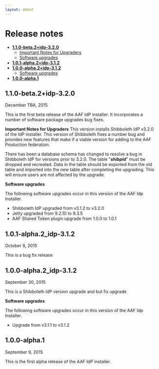 ```yaml
---
layout: about
---
```


# Release notes


- [**1.1.0-beta.2+idp-3.2.0**](#1.1.0-beta)
  - [Important Notes for Upgraders](#1.1.0-beta-notes)
  - [Software upgrades](#1.1.0-beta-software)
- [**1.0.1-alpha.2+idp-3.1.2**](1.0.1-alpha.2)
- [**1.0.0-alpha.2+idp-3.1.2**](1.0.0-alpha.2)
  - [Software upgrades](#1.0.0-alpha.2-software)
- [**1.0.0-alpha.1**](1.0.0-alpha.1)

 
## <a name="1.1.0-beta"/>1.1.0-beta.2+idp-3.2.0 ##

December TBA, 2015

This is the first beta release of the AAF IdP installer. It incorporates a number of software package upgrades bug fixes.

<a name="1.1.0-beta-notes"/>**Important Notes for Upgraders**
This version installs Shibboleth IdP v3.2.0 of the IdP installer. This version of Shibboleth fixes a number bug and provides new features that make if a viable version for adding to the AAF Production federation.

There has been a database schema has changed to resolve a bug in Shibboleth IdP for versions prior to 3.2.0. The table "***shibpid***" must be dropped and recreated. Data in the table should be exported from the old table and imported into the new table after completing the upgrading. This will ensure users are not affected by the upgrade.

<a name="1.1.0-beta-software"/>**Software upgrades**

The following software upgrades occur in this version of the AAF Idp Installer.

- Shibboleth IdP upgraded from v3.1.2 to v3.2.0
- Jetty upgraded from 9.2.10 to 9.3.5
- AAF Shared Token plugin upgrade from 1.0.0 to 1.0.1


## <a name="1.0.1-alpha.2"/>1.0.1-alpha.2_idp-3.1.2

October 8, 2015

This is a bug fix release

## <a name="1.0.0-alpha.2"/>1.0.0-alpha.2_idp-3.1.2

September 30, 2015

This is a Shibboleth IdP version upgrade and but fix upgrade

<a name="1.0.0-alpha.2-software"/>**Software upgrades**

The following software upgrades occur in this version of the AAF Idp Installer.

- Upgrade from v3.1.1 to v3.1.2

## <a name="1.0.0-alpha.1">1.0.0-alpha.1

September 9, 2015

This is the first alpha release of the AAF IdP installer.